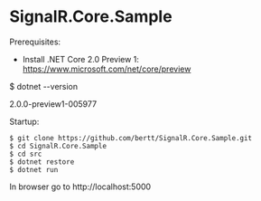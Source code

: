 # SignalR.Core.Sample

Prerequisites: 

- Install .NET Core 2.0 Preview 1: https://www.microsoft.com/net/core/preview

$ dotnet --version

2.0.0-preview1-005977

Startup:

```
$ git clone https://github.com/bertt/SignalR.Core.Sample.git
$ cd SignalR.Core.Sample
$ cd src
$ dotnet restore
$ dotnet run
```

In browser go to http://localhost:5000
